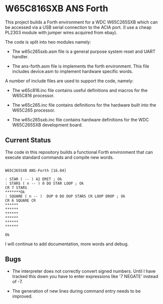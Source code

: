# W65C816SXB ANS Forth

This project builds a Forth environment for a WDC W65C265SXB which can be
accessed via a USB serial connection to the ACIA port. (I use a cheap PL2303
module with jumper wires acquired from ebay).

The code is split into two modules namely:

- The w65c265sxb.asm file is a general purpose system reset and UART
  handler.

- The ans-forth.asm file is implements the forth environment. This file includes
  device.asm to implement hardware specific words.

A number of include files are used to support the code, namely:

- The w65c816.inc file contains useful definitions and macros for the W65C816
  processor.
  
- The w65c265.inc file contains definitions for the hardware built into the
  W65C265 processor.
  
- The w65c265sxb.inc file contains hardware definitions for the WDC W65C265SXB
  development board.

## Current Status

The code in this repository builds a functional Forth environment that can
execute standard commands and compile new words.

```

W65C265SXB ANS-Forth [16.04]

: STAR ( -- ) 42 EMIT ; Ok
: STARS ( n -- ) 0 DO STAR LOOP ; Ok
CR 7 STARS
*******Ok
: SQUARE ( n -- )  DUP 0 DO DUP STARS CR LOOP DROP ; Ok
CR 6 SQUARE CR
******
******
******
******
******
******

Ok
```

I will continue to add documentation, more words and debug.

## Bugs

- The interpreter does not correctly convert signed numbers. Until I have tracked
  this down you have to enter expressions like '7 NEGATE' instead of -7.

- The generation of new lines during command entry needs to be improved.
